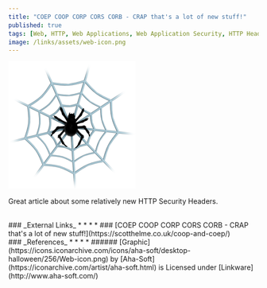 ```yaml
---
title: "COEP COOP CORP CORS CORB - CRAP that's a lot of new stuff!"
published: true
tags: [Web, HTTP, Web Applications, Web Application Security, HTTP Headers, Security Headers]
image: /links/assets/web-icon.png
---
```


![](/links/assets/web-icon.png)

Great article about some relatively new HTTP Security Headers.

<br>
### _External Links_
* * *
* ### [COEP COOP CORP CORS CORB - CRAP that's a lot of new stuff!](https://scotthelme.co.uk/coop-and-coep/)

<br>
### _References_
* * *
* ###### [Graphic](https://icons.iconarchive.com/icons/aha-soft/desktop-halloween/256/Web-icon.png) by [Aha-Soft](https://iconarchive.com/artist/aha-soft.html) is Licensed under [Linkware](http://www.aha-soft.com/)
